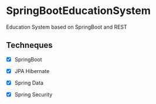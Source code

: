 # SpringBootEducationSystem

Education System based on SpringBoot and REST

## Techneques

- [x] SpringBoot

- [x] JPA Hibernate

- [x] Spring Data

- [x] Spring Security
